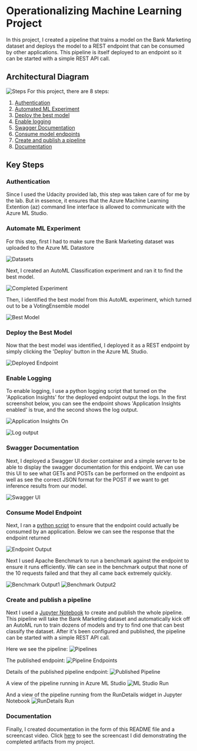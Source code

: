 # Operationalizing Machine Learning Project

In this project, I created a pipeline that trains a model on the Bank Marketing dataset and deploys the model to a REST endpoint that can be consumed by other applications. This pipeline is itself deployed to an endpoint so it can be started with a simple REST API call. 

## Architectural Diagram
![Steps](https://github.com/DrewAumick/Udacity_AZMLND_C2/blob/master/starter_files/Udacity%20class%20screenshots/step%20diagram.png)
For this project, there are 8 steps:
1. [Authentication](#auth)
2. [Automated ML Experiment](#automl)
3. [Deploy the best model](#best_model)
4. [Enable logging](#logging)
5. [Swagger Documentation](#swagger)
6. [Consume model endpoints](#consume)
7. [Create and publish a pipeline](#publish)
8. [Documentation](#docs)

## Key Steps

### Authentication <a name="auth" />
Since I used the Udacity provided lab, this step was taken care of for me by the lab. But in essence, it ensures that the Azure Machine Learning Extention (az) command line interface is allowed to communicate with the Azure ML Studio.

### Automate ML Experiment <a name="automl" />
For this step, first I had to make sure the Bank Marketing dataset was uploaded to the Azure ML Datastore

![Datasets](https://github.com/DrewAumick/Udacity_AZMLND_C2/blob/master/starter_files/Udacity%20class%20screenshots/Registered%20Datasets.PNG)

Next, I created an AutoML Classification experiment and ran it to find the best model.

![Completed Experiment](https://github.com/DrewAumick/Udacity_AZMLND_C2/blob/master/starter_files/Udacity%20class%20screenshots/Complete%20Experiment.PNG)

Then, I identified the best model from this AutoML experiment, which turned out to be a VotingEnsemble model

![Best Model](https://github.com/DrewAumick/Udacity_AZMLND_C2/blob/master/starter_files/Udacity%20class%20screenshots/Best%20Experiment.PNG)

### Deploy the Best Model <a name="best_model" />
Now that the best model was identified, I deployed it as a REST endpoint by simply clicking the 'Deploy' button in the Azure ML Studio.

![Deployed Endpoint](https://github.com/DrewAumick/Udacity_AZMLND_C2/blob/master/starter_files/Udacity%20class%20screenshots/Endpoint%20Details.PNG)

### Enable Logging <a name="logging" />
To enable logging, I use a python logging script that turned on the 'Application Insights' for the deployed endpoint output the logs. In the first screenshot below, you can see the endpoint shows 'Application Insights enabled' is true, and the second shows the log output.

![Application Insights On](https://github.com/DrewAumick/Udacity_AZMLND_C2/blob/master/starter_files/Udacity%20class%20screenshots/Application%20Insights%20enabled.PNG)

![Log output](https://github.com/DrewAumick/Udacity_AZMLND_C2/blob/master/starter_files/Udacity%20class%20screenshots/logs.PNG)

### Swagger Documentation <a name="swagger" />
Next, I deployed a Swagger UI docker container and a simple server to be able to display the swagger documentation for this endpoint. We can use this UI to see what GETs and POSTs can be performed on the endpoint as well as see the correct JSON format for the POST if we want to get inference results from our model.

![Swagger UI](https://github.com/DrewAumick/Udacity_AZMLND_C2/blob/master/starter_files/Udacity%20class%20screenshots/swagger%20ui.PNG)

### Consume Model Endpoint <a name="consume" />
Next, I ran a [python script](https://github.com/DrewAumick/Udacity_AZMLND_C2/blob/master/starter_files/endpoint.py) to ensure that the endpoint could actually be consumed by an application. Below we can see the response that the endpoint returned

![Endpoint Output](https://github.com/DrewAumick/Udacity_AZMLND_C2/blob/master/starter_files/Udacity%20class%20screenshots/endpoint%20output.PNG)

Next I used Apache Benchmark to run a benchmark against the endpoint to ensure it runs efficiently. We can see in the benchmark output that none of the 10 requests failed and that they all came back extremely quickly.

![Benchmark Output1](https://github.com/DrewAumick/Udacity_AZMLND_C2/blob/master/starter_files/Udacity%20class%20screenshots/benchmark%20output%201.PNG)
![Benchmark Output2](https://github.com/DrewAumick/Udacity_AZMLND_C2/blob/master/starter_files/Udacity%20class%20screenshots/benchmark%20output%202.PNG)

### Create and publish a pipeline <a name="publish" />
Next I used a [Jupyter Notebook](https://github.com/DrewAumick/Udacity_AZMLND_C2/blob/master/starter_files/aml-pipelines-with-automated-machine-learning-step.ipynb) to create and publish the whole pipeline. This pipeline will take the Bank Marketing dataset and automatically kick off an AutoML run to train dozens of models and try to find one that can best classify the dataset. After it's been configured and published, the pipeline can be started with a simple REST API call.

Here we see the pipeline:
![Pipelines](https://github.com/DrewAumick/Udacity_AZMLND_C2/blob/master/starter_files/Udacity%20class%20screenshots/Pipelines.PNG)

The published endpoint:
![Pipeline Endpoints](https://github.com/DrewAumick/Udacity_AZMLND_C2/blob/master/starter_files/Udacity%20class%20screenshots/Pipeline%20Endpoints.PNG)

Details of the published pipeline endpoint:
![Published Pipeline](https://github.com/DrewAumick/Udacity_AZMLND_C2/blob/master/starter_files/Udacity%20class%20screenshots/Published%20Pipeline.PNG)

A view of the pipeline running in Azure ML Studio
![ML Studio Run](https://github.com/DrewAumick/Udacity_AZMLND_C2/blob/master/starter_files/Udacity%20class%20screenshots/ML%20studio%20scheduled%20run.PNG)

And a view of the pipeline running from the RunDetails widget in Jupyter Notebook
![RunDetails Run](https://github.com/DrewAumick/Udacity_AZMLND_C2/blob/master/starter_files/Udacity%20class%20screenshots/RunDetails.PNG)

### Documentation <a name="docs">
Finally, I created documentation in the form of this README file and a screencast video. Click [here](https://youtu.be/X7P__8LAbBo) to see the screencast I did demonstrating the completed artifacts from my project.

